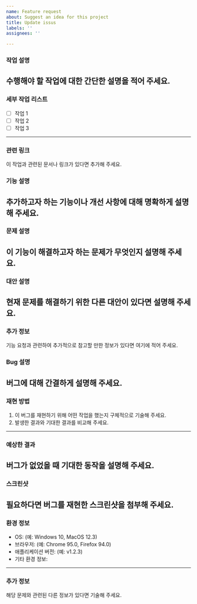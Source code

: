 ```yaml
---
name: Feature request
about: Suggest an idea for this project
title: Update issus
labels: ''
assignees: ''

---
```


### 작업 설명
수행해야 할 작업에 대한 간단한 설명을 적어 주세요.
---

### 세부 작업 리스트
- [ ] 작업 1
- [ ] 작업 2
- [ ] 작업 3
---

### 관련 링크
이 작업과 관련된 문서나 링크가 있다면 추가해 주세요.

### 기능 설명
추가하고자 하는 기능이나 개선 사항에 대해 명확하게 설명해 주세요.
---

### 문제 설명
이 기능이 해결하고자 하는 문제가 무엇인지 설명해 주세요.
---

### 대안 설명
현재 문제를 해결하기 위한 다른 대안이 있다면 설명해 주세요.
---

### 추가 정보
기능 요청과 관련하여 추가적으로 참고할 만한 정보가 있다면 여기에 적어 주세요.

### Bug 설명
버그에 대해 간결하게 설명해 주세요.
---

### 재현 방법
1. 이 버그를 재현하기 위해 어떤 작업을 했는지 구체적으로 기술해 주세요.
2. 발생한 결과와 기대한 결과를 비교해 주세요.
---

### 예상한 결과
버그가 없었을 때 기대한 동작을 설명해 주세요.
---

### 스크린샷
필요하다면 버그를 재현한 스크린샷을 첨부해 주세요.
---

### 환경 정보
- OS: (예: Windows 10, MacOS 12.3)
- 브라우저: (예: Chrome 95.0, Firefox 94.0)
- 애플리케이션 버전: (예: v1.2.3)
- 기타 환경 정보:
---

### 추가 정보
해당 문제와 관련된 다른 정보가 있다면 기술해 주세요.
